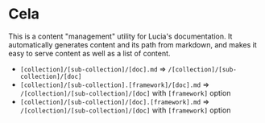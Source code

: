 # Cela

This is a content "management" utility for Lucia's documentation. It automatically generates content and its path from markdown, and makes it easy to serve content as well as a list of content.

- `[collection]/[sub-collection]/[doc].md` => `/[collection]/[sub-collection]/[doc]`
- `[collection]/[sub-collection].[framework]/[doc].md` => `/[collection]/[sub-collection]/[doc]` with `[framework]` option
- `[collection]/[sub-collection]/[doc].[framework].md` => `/[collection]/[sub-collection]/[doc]` with `[framework]` option
